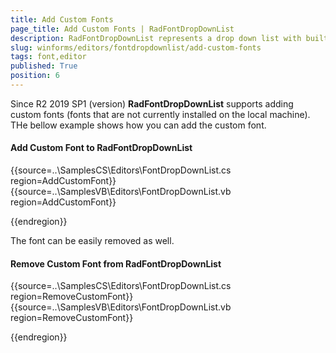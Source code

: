 ```yaml
---
title: Add Custom Fonts
page_title: Add Custom Fonts | RadFontDropDownList
description: RadFontDropDownList represents a drop down list with built-in fonts that are installed on the system.   
slug: winforms/editors/fontdropdownlist/add-custom-fonts
tags: font,editor
published: True
position: 6
---
```


Since R2 2019 SP1 (version) __RadFontDropDownList__ supports adding custom fonts (fonts that are not currently installed on the local machine). THe bellow example shows how you can add the custom font.

#### Add Custom Font to RadFontDropDownList

{{source=..\SamplesCS\Editors\FontDropDownList.cs region=AddCustomFont}} 
{{source=..\SamplesVB\Editors\FontDropDownList.vb region=AddCustomFont}}
 

{{endregion}} 

The font can be easily removed as well. 

#### Remove Custom Font from RadFontDropDownList

{{source=..\SamplesCS\Editors\FontDropDownList.cs region=RemoveCustomFont}} 
{{source=..\SamplesVB\Editors\FontDropDownList.vb region=RemoveCustomFont}}
 

{{endregion}} 


